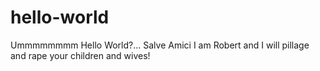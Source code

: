 # hello-world
Ummmmmmmm Hello World?...
Salve Amici I am Robert and I will pillage and rape your children and wives!
